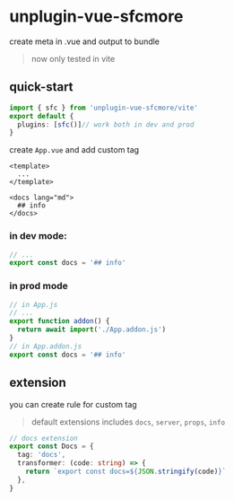 # unplugin-vue-sfcmore
create meta in .vue and output to bundle

> now only tested in vite 

## quick-start
```ts
import { sfc } from 'unplugin-vue-sfcmore/vite'
export default {
  plugins: [sfc()]// work both in dev and prod
}
```
create `App.vue` and add custom tag
```vue
<template>
  ...
</template>

<docs lang="md">
  ## info
</docs>

```

### in dev mode:
```ts
// ...
export const docs = '## info'
```

### in prod mode

```ts
// in App.js
// ...
export function addon() {
  return await import('./App.addon.js')
}
// in App.addon.js
export const docs = '## info'

```

## extension
you can create rule for custom tag
> default extensions includes `docs`, `server`, `props`, `info`
```ts
// docs extension
export const Docs = {
  tag: 'docs',
  transformer: (code: string) => {
    return `export const docs=${JSON.stringify(code)}`
  },
}
```